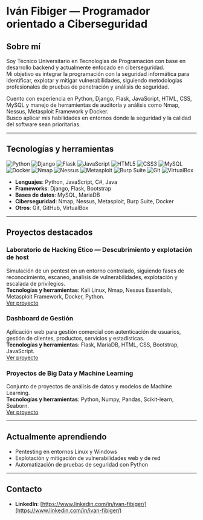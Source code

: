 # Iván Fibiger — Programador orientado a Ciberseguridad

## Sobre mí
Soy Técnico Universitario en Tecnologías de Programación con base en desarrollo backend y actualmente enfocado en ciberseguridad.  
Mi objetivo es integrar la programación con la seguridad informática para identificar, explotar y mitigar vulnerabilidades, siguiendo metodologías profesionales de pruebas de penetración y análisis de seguridad.

Cuento con experiencia en Python, Django, Flask, JavaScript, HTML, CSS, MySQL y manejo de herramientas de auditoría y análisis como Nmap, Nessus, Metasploit Framework y Docker.  
Busco aplicar mis habilidades en entornos donde la seguridad y la calidad del software sean prioritarias.

---

## Tecnologías y herramientas

<!-- Badges minimalistas (flat-square, tonos neutros) -->
![Python](https://img.shields.io/badge/Python-333?style=flat-square&logo=python&logoColor=ffdd54)
![Django](https://img.shields.io/badge/Django-333?style=flat-square&logo=django&logoColor=0a4b3e)
![Flask](https://img.shields.io/badge/Flask-333?style=flat-square&logo=flask&logoColor=ffffff)
![JavaScript](https://img.shields.io/badge/JavaScript-333?style=flat-square&logo=javascript&logoColor=f7df1e)
![HTML5](https://img.shields.io/badge/HTML5-333?style=flat-square&logo=html5&logoColor=e34f26)
![CSS3](https://img.shields.io/badge/CSS3-333?style=flat-square&logo=css3&logoColor=1572b6)
![MySQL](https://img.shields.io/badge/MySQL-333?style=flat-square&logo=mysql&logoColor=3e6e93)
![Docker](https://img.shields.io/badge/Docker-333?style=flat-square&logo=docker&logoColor=0db7ed)
![Nmap](https://img.shields.io/badge/Nmap-333?style=flat-square&logo=gnu-bash&logoColor=ffffff)
![Nessus](https://img.shields.io/badge/Nessus-333?style=flat-square&logo=tenable&logoColor=00a0de)
![Metasploit](https://img.shields.io/badge/Metasploit-333?style=flat-square&logo=linux&logoColor=ffffff)
![Burp Suite](https://img.shields.io/badge/Burp_Suite-333?style=flat-square&logo=burpsuite&logoColor=ff6633)
![Git](https://img.shields.io/badge/Git-333?style=flat-square&logo=git&logoColor=f05032)
![VirtualBox](https://img.shields.io/badge/VirtualBox-333?style=flat-square&logo=virtualbox&logoColor=1f79c6)

- **Lenguajes**: Python, JavaScript, C#, Java  
- **Frameworks**: Django, Flask, Bootstrap  
- **Bases de datos**: MySQL, MariaDB  
- **Ciberseguridad**: Nmap, Nessus, Metasploit, Burp Suite, Docker  
- **Otros**: Git, GitHub, VirtualBox

---

## Proyectos destacados

### Laboratorio de Hacking Ético — Descubrimiento y explotación de host
Simulación de un pentest en un entorno controlado, siguiendo fases de reconocimiento, escaneo, análisis de vulnerabilidades, explotación y escalada de privilegios.  
**Tecnologías y herramientas**: Kali Linux, Nmap, Nessus Essentials, Metasploit Framework, Docker, Python.  
[Ver proyecto](https://github.com/IvanEFibiger/LaboratorioHackingEtico/)

### Dashboard de Gestión
Aplicación web para gestión comercial con autenticación de usuarios, gestión de clientes, productos, servicios y estadísticas.  
**Tecnologías y herramientas**: Flask, MariaDB, HTML, CSS, Bootstrap, JavaScript.  
[Ver proyecto](https://github.com/IvanEFibiger/DashboardProyectoInformatico)

### Proyectos de Big Data y Machine Learning
Conjunto de proyectos de análisis de datos y modelos de Machine Learning.  
**Tecnologías y herramientas**: Python, Numpy, Pandas, Scikit-learn, Seaborn.  
[Ver proyecto](https://github.com/IvanEFibiger/BDyML)

---

## Actualmente aprendiendo
- Pentesting en entornos Linux y Windows
- Explotación y mitigación de vulnerabilidades web y de red
- Automatización de pruebas de seguridad con Python

---

## Contacto
- **LinkedIn**: [https://www.linkedin.com/in/ivan-fibiger/](https://www.linkedin.com/in/ivan-fibiger/)
